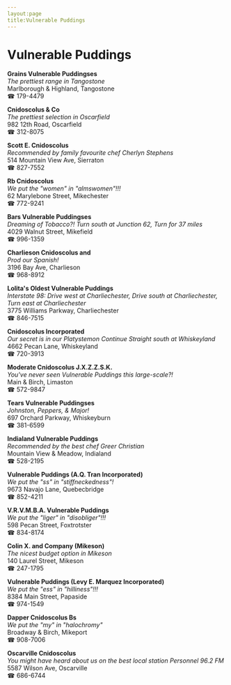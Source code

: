 ```yaml
---
layout:page
title:Vulnerable Puddings
---
```

# Vulnerable Puddings

**Grains Vulnerable Puddingses**  
_The prettiest range in Tangostone_  
Marlborough & Highland, Tangostone  
☎ 179-4479



**Cnidoscolus & Co**  
_The prettiest selection in Oscarfield_  
982 12th Road, Oscarfield  
☎ 312-8075



**Scott E. Cnidoscolus**  
_Recommended by family favourite chef Cherlyn Stephens_  
514 Mountain View Ave, Sierraton  
☎ 827-7552



**Rb Cnidoscolus**  
_We put the "women" in "almswomen"!!!_  
62 Marylebone Street, Mikechester  
☎ 772-9241



**Bars Vulnerable Puddingses**  
_Dreaming of Tobacco?! 
Turn south at Junction 62, Turn for 37 miles_  
4029 Walnut Street, Mikefield  
☎ 996-1359



**Charlieson Cnidoscolus and**  
_Prod our Spanish!_  
3196 Bay Ave, Charlieson  
☎ 968-8912



**Lolita's Oldest Vulnerable Puddings**  
_Interstate 98: Drive west at Charliechester, Drive south at Charliechester, Turn east at Charliechester_  
3775 Williams Parkway, Charliechester  
☎ 846-7515



**Cnidoscolus Incorporated**  
_Our secret is in our Platystemon 
Continue Straight south at Whiskeyland_  
4662 Pecan Lane, Whiskeyland  
☎ 720-3913



**Moderate Cnidoscolus J.X.Z.Z.S.K.**  
_You've never seen Vulnerable Puddings this large-scale?!_  
Main & Birch, Limaston  
☎ 572-9847



**Tears Vulnerable Puddingses**  
_Johnston, Peppers, & Major!_  
697 Orchard Parkway, Whiskeyburn  
☎ 381-6599



**Indialand Vulnerable Puddings**  
_Recommended by the best chef Greer Christian_  
Mountain View & Meadow, Indialand  
☎ 528-2195



**Vulnerable Puddings (A.Q. Tran Incorporated)**  
_We put the "ss" in "stiffneckedness"!_  
9673 Navajo Lane, Quebecbridge  
☎ 852-4211



**V.R.V.M.B.A. Vulnerable Puddings**  
_We put the "liger" in "disobliger"!!!_  
598 Pecan Street, Foxtrotster  
☎ 834-8174



**Colin X. and Company (Mikeson)**  
_The nicest budget option in Mikeson_  
140 Laurel Street, Mikeson  
☎ 247-1795



**Vulnerable Puddings (Levy E. Marquez Incorporated)**  
_We put the "ess" in "hilliness"!!!_  
8384 Main Street, Papaside  
☎ 974-1549



**Dapper Cnidoscolus Bs**  
_We put the "my" in "halochromy"_  
Broadway & Birch, Mikeport  
☎ 908-7006



**Oscarville Cnidoscolus**  
_You might have heard about us on the best local station Personnel 96.2 FM_  
5587 Wilson Ave, Oscarville  
☎ 686-6744



